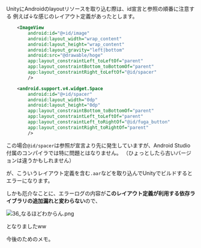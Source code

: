 UnityにAndroidのlayoutリソースを取り込む際は、id宣言と参照の順番に注意する
例えば↓な感じのレイアウト定義があったとします。

```xml
    <ImageView
        android:id="@+id/image"
        android:layout_width="wrap_content"
        android:layout_height="wrap_content"
        android:layout_gravity="left|bottom"
        android:src="@drawable/hoge"
        app:layout_constraintLeft_toLeftOf="parent"
        app:layout_constraintBottom_toBottomOf="parent"
        app:layout_constraintRight_toLeftOf="@id/spacer"
        />

    <android.support.v4.widget.Space
        android:id="@+id/spacer"
        android:layout_width="0dp"
        android:layout_height="0dp"
        app:layout_constraintBottom_toBottomOf="parent"
        app:layout_constraintLeft_toLeftOf="parent"
        app:layout_constraintLeft_toRightOf="@id/fuga_button"
        app:layout_constraintRight_toRightOf="parent"
        />
```

この場合`@id/spacer`は参照が宣言より先に発生していますが、Android Studio付属のコンパイラでは特に問題とはなりません。
（ひょっとしたら古いバージョンは違うかもしれません）

が、こういうレイアウト定義を含む`.aar`などを取り込んでUnityでビルドするとエラーになります。

しかも厄介なことに、エラーログの内容が**このレイアウト定義が利用する依存ライブラリの追加漏れと変わらない**ので、

![36_なるほどわからん.png](https://fancsdev.qiita.com/files/7e32612f-af6d-39b7-4e40-ca032e284dae.png)

となりましたww

今後のためのメモ。

